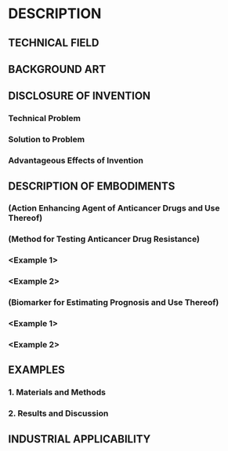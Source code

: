 # DESCRIPTION

## TECHNICAL FIELD

## BACKGROUND ART

## DISCLOSURE OF INVENTION

### Technical Problem

### Solution to Problem

### Advantageous Effects of Invention

## DESCRIPTION OF EMBODIMENTS

### (Action Enhancing Agent of Anticancer Drugs and Use Thereof)

### (Method for Testing Anticancer Drug Resistance)

### <Example 1>

### <Example 2>

### (Biomarker for Estimating Prognosis and Use Thereof)

### <Example 1>

### <Example 2>

## EXAMPLES

### 1. Materials and Methods

### 2. Results and Discussion

## INDUSTRIAL APPLICABILITY

